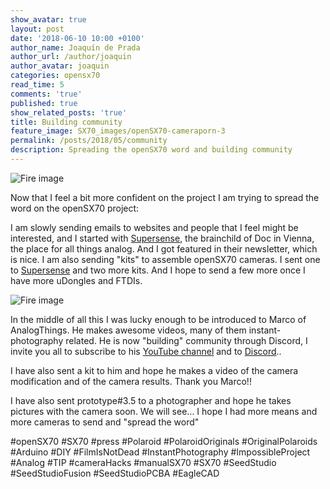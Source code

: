 ```yaml
---
show_avatar: true
layout: post
date: '2018-06-10 10:00 +0100'
author_name: Joaquín de Prada
author_url: /author/joaquin
author_avatar: joaquin
categories: opensx70
read_time: 5
comments: 'true'
published: true
show_related_posts: 'true'
title: Building community
feature_image: SX70_images/openSX70-cameraporn-3
permalink: /posts/2018/05/community
description: Spreading the openSX70 word and building community
---
```

![Fire image]({{site.url}}/{{site.baseurl}}img/2018/05/opensx70-pathfinder-06.jpg)

Now that I feel a bit more confident on the project I am trying to spread the word on the openSX70 project:

I am slowly sending emails to websites and people that I feel might be interested, and I started with [Supersense](https://the.supersense.com/), the brainchild of Doc in Vienna, the place for all things analog. And I got featured in their newsletter, which is nice. I am also sending "kits" to assemble openSX70 cameras. I sent one to [Supersense](https://the.supersense.com/) and two more kits. And I hope to send a few more once I have more uDongles and FTDIs.

![Fire image]({{site.url}}/{{site.baseurl}}img/2018/06/supersense.jpg)

In the middle of all this I was lucky enough to be introduced to Marco of AnalogThings. He makes awesome videos, many of them instant-photography related. He is now "building" community through Discord, I invite you all to subscribe to his [YouTube channel](https://www.youtube.com/channel/UC_1Wc6fdIxr3wctK2bDTLkw) and to [Discord](https://discordapp.com/channels/446176201552298028/451810250971152384""openSX70")..

I have also sent a kit to him and hope he makes a video of the camera modification and of the camera results. Thank you Marco!!

I have also sent prototype#3.5 to a photographer and hope he takes pictures with the camera soon. We will see... I hope I had more means and more cameras to send and "spread the word"

#openSX70 #SX70 #press #Polaroid #PolaroidOriginals #OriginalPolaroids #Arduino #DIY #FilmIsNotDead #InstantPhotography #ImpossibleProject #Analog #TIP #cameraHacks #manualSX70 #SX70 #SeedStudio #SeedStudioFusion #SeedStudioPCBA #EagleCAD

